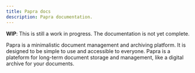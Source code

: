 ```yaml
---
title: Papra docs
description: Papra documentation.
---
```


**WIP**: This is still a work in progress. The documentation is not yet complete.

Papra is a minimalistic document management and archiving platform. It is designed to be simple to use and accessible to everyone. Papra is a plateform for long-term document storage and management, like a digital archive for your documents.
